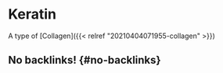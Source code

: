 # Keratin


A type of [Collagen]({{< relref "20210404071955-collagen" >}})


## No backlinks! {#no-backlinks}
